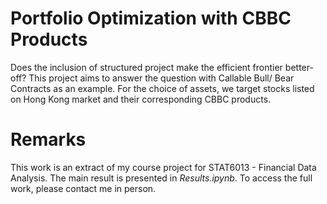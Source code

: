 # Portfolio Optimization with CBBC Products
Does the inclusion of structured project make the efficient frontier better-off? This project aims to answer the question with Callable Bull/ Bear Contracts as an example. For the choice of assets, we target stocks listed on Hong Kong market and their corresponding CBBC products.

# Remarks
This work is an extract of my course project for STAT6013 - Financial Data Analysis. The main result is presented in *Results.ipynb*. To access the full work, please contact me in person.
